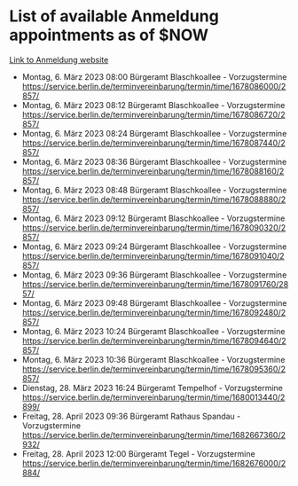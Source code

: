 # List of available Anmeldung appointments as of $NOW
[Link to Anmeldung website](https://service.berlin.de/terminvereinbarung/termin/tag.php?termin=1&anliegen[]=120686&dienstleisterlist=122210,122217,327316,122219,327312,122227,327314,122231,327346,122243,327348,122254,122252,329742,122260,329745,122262,329748,122271,327278,122273,327274,122277,327276,330436,122280,327294,122282,327290,122284,327292,122291,327270,122285,327266,122286,327264,122296,327268,150230,329760,122297,327286,122294,327284,122312,329763,122314,329775,122304,327330,122311,327334,122309,327332,317869,122281,327352,122279,329772,122283,122276,327324,122274,327326,122267,329766,122246,327318,122251,327320,122257,327322,122208,327298,122226,327300&herkunft=http%3A%2F%2Fservice.berlin.de%2Fdienstleistung%2F120686%2F)
- Montag, 6. März 2023 08:00 Bürgeramt Blaschkoallee - Vorzugstermine https://service.berlin.de/terminvereinbarung/termin/time/1678086000/2857/
- Montag, 6. März 2023 08:12 Bürgeramt Blaschkoallee - Vorzugstermine https://service.berlin.de/terminvereinbarung/termin/time/1678086720/2857/
- Montag, 6. März 2023 08:24 Bürgeramt Blaschkoallee - Vorzugstermine https://service.berlin.de/terminvereinbarung/termin/time/1678087440/2857/
- Montag, 6. März 2023 08:36 Bürgeramt Blaschkoallee - Vorzugstermine https://service.berlin.de/terminvereinbarung/termin/time/1678088160/2857/
- Montag, 6. März 2023 08:48 Bürgeramt Blaschkoallee - Vorzugstermine https://service.berlin.de/terminvereinbarung/termin/time/1678088880/2857/
- Montag, 6. März 2023 09:12 Bürgeramt Blaschkoallee - Vorzugstermine https://service.berlin.de/terminvereinbarung/termin/time/1678090320/2857/
- Montag, 6. März 2023 09:24 Bürgeramt Blaschkoallee - Vorzugstermine https://service.berlin.de/terminvereinbarung/termin/time/1678091040/2857/
- Montag, 6. März 2023 09:36 Bürgeramt Blaschkoallee - Vorzugstermine https://service.berlin.de/terminvereinbarung/termin/time/1678091760/2857/
- Montag, 6. März 2023 09:48 Bürgeramt Blaschkoallee - Vorzugstermine https://service.berlin.de/terminvereinbarung/termin/time/1678092480/2857/
- Montag, 6. März 2023 10:24 Bürgeramt Blaschkoallee - Vorzugstermine https://service.berlin.de/terminvereinbarung/termin/time/1678094640/2857/
- Montag, 6. März 2023 10:36 Bürgeramt Blaschkoallee - Vorzugstermine https://service.berlin.de/terminvereinbarung/termin/time/1678095360/2857/
- Dienstag, 28. März 2023 16:24 Bürgeramt Tempelhof - Vorzugstermine https://service.berlin.de/terminvereinbarung/termin/time/1680013440/2899/
- Freitag, 28. April 2023 09:36 Bürgeramt Rathaus Spandau - Vorzugstermine https://service.berlin.de/terminvereinbarung/termin/time/1682667360/2932/
- Freitag, 28. April 2023 12:00 Bürgeramt Tegel - Vorzugstermine https://service.berlin.de/terminvereinbarung/termin/time/1682676000/2884/
